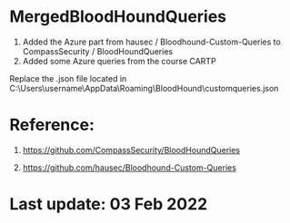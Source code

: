 # MergedBloodHoundQueries
1) Added the Azure part from hausec / Bloodhound-Custom-Queries to CompassSecurity / BloodHoundQueries
2) Added some Azure queries from the course CARTP

Replace the .json file located in C:\Users\username\AppData\Roaming\BloodHound\customqueries.json


# Reference:

1) https://github.com/CompassSecurity/BloodHoundQueries

2) https://github.com/hausec/Bloodhound-Custom-Queries

# Last update: 03 Feb 2022
